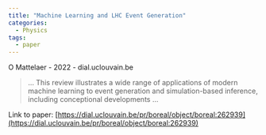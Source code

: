 ```yaml
---
title: "Machine Learning and LHC Event Generation"
categories:
  - Physics
tags:
  - paper
---
```

O Mattelaer - 2022 - dial.uclouvain.be

>… This review illustrates a wide range of applications of modern machine learning to event generation and simulation-based inference, including conceptional developments …

Link to paper: [https://dial.uclouvain.be/pr/boreal/object/boreal:262939](https://dial.uclouvain.be/pr/boreal/object/boreal:262939)
